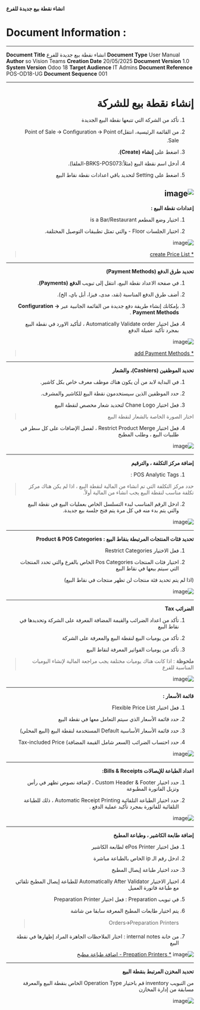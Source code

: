 
**انشاء نقطة بيع جديدة للفرع** 

<div dir="ltr">

# Document Information :

  -----------------------------------------------------------------------
  **Document Title**        انشاء نقطة بيع جديدة للفرع
  **Document Type**         User Manual
  **Author**                so Vision Teams
  **Creation Date**         20/05/2025
  **Document Version**      1.0
  **System Version**        Odoo 18
  **Target Audience**       IT Admins
  **Document Reference**    POS-OD18-UG
  **Document Sequence**     001
             
  -----------------------------------------------------------------------
</div>

<div dir="rtl">

# إنشاء نقطة بيع للشركة

1.  تأكد من الشركة التي تتبعها نقطة البيع الجديدة

2.  من القائمة الرئيسية، انتقلPoint of Sale 🡪 Configuration
    🡪 Point of Sale.

3.  اضغط على **إنشاء** **(Create)**.

4.  أدخل اسم نقطة البيع
    (مثلاً:BRKS-POS073-الملقا).

5.  اضغط على Setting لتحديد باقي اعدادات نقطة نقاط
    البيع

![image](media/media/image1.png)
----

**إعدادات نقطة البيع :**

1.  اختيار وضع المطعم is a Bar/Restaurant

2.  اختيار الجلسات Floor - والتي تمثل تطبيقات التوصيل
    المختلفة.

![image](media/media/image2.png)

> [* create Price List](pos_pricelist.md)

---
**تحديد طرق الدفع (Payment Methods)**

1.  في صفحة الاعداد نقطة البيع، انتقل إلى تبويب **الدفع**
    **(Payments)**.

2.  أضف طرق الدفع المناسبة (نقد، مدى، فيزا، أبل باي، الخ).

3.  بإمكانك إنشاء طريقة دفع جديدة من القائمة الجانبية عبر
    **Configuration -\> Payment Methods** .

4.  فعل اختيار Automatically Validate order ، لتأكيد
    الاورد في نقطة البيع بمجرد تأكيد عميلة الدفع

![image](media/media/image3.png)

>[* add Payment Methods](pos_payment_methods.md)

---

**تحديد الموظفين (Cashiers)، والشعار**

1.  في البداية لابد من أن يكون هناك موظف معرف خاص بكل
    كاشير.

2.  حدد الموظفين الذين سيستخدمون نقطة البيع للكاشير
    والمشرف.

3.  فعل اختيار Chane Logo لتحديد شعار مخصص لنقطة
    البيع

> اختار الصورة الخاصة بالشعار لنقطة البيع

4.  فعل اختيار Restrict Product Merge ، لفصل الإضافات على
    كل سطر في طلبيات البيع ، وطلب المطبخ

![image](media/media/image4.png)

----

**إضافة مركز التكلفة ، والترقيم**

1.  POS Analytic Tags :

> حدد مركز التكلفة التي تم انشاء من المالية لنقطة البيع ، اذا لم يكن
> هناك مركز تكلفة مناسب لنقطة البيع يجب انشاء من المالية
> أولاً.

2.  ادخل الرقم المناسب لبدء التسلسل الخاص بعمليات البيع في نقطة البيع
    والتي يتم بدء منه في كل مرة يتم فتح جلسة بيع جديدة.

![image](media/media/image5.png)

----

**تحديد فئات المنتجات المرتبطة بنقاط البيع : Product & POS
Categories**

1.  فعل الاختيار Restrict Categories 

2.  اختيار فئات المنتجات Pos Categories الخاص بالفرع والتي
    تحدد المنتجات التي سيتم بيعها في نقاط البيع

(اذا لم يتم تحديد فئة منتجات لن تظهر منتجات في نقاط البيع)

![image](media/media/image6.png)

----

**الضرائب Tax**

1.  تأكد من اعداد الضرائب والقيمة المضافة المعرفة على الشركة وتحديدها
    في نقاط البيع

2.  تأكد من يوميات البيع لنقطة البيع والمعرفة على الشركة

3.  تأكد من يوميات الفواتير المعرفة لنقاط البيع

> **ملحوظة** : اذا كانت هناك يوميات مختلفة يجب مراجعة المالية لإنشاء
> اليوميات المناسبة للفرع

![image](media/media/image7.png)

----

**قائمة الأسعار :**

1.  فعل اختيار Flexible Price List

2.  حدد قائمة الأسعار الذي سيتم التعامل معها في نقطة البيع

3.  حدد قائمة الأسعار الأساسية Default المستخدمة لنقطة
    البيع (البيع المحلي)

4.  حدد احتساب الضرائب (السعر شامل القيمة المضافة)
    Tax-included Price

![image](media/media/image8.png)

----
**اعداد الطباعة للإيصالات Bills & Receipts:**

1.  حدد اختيار Custom Header & Footer ، لإضافة نصوص تظهر
    في رأس وتزيل الفاتورة المطبوعة

2.  حدد اختيار الطباعة التلقائية Automatic Receipt Printing
    ، ذلك للطباعة التلقائية للفاتورة بمجرد تأكيد عملية الدفع   .

![image](media/media/image9.png)

-------------

**إضافة طابعة الكاشير ، وطباعة المطبخ**

1.  فعل اختيار ePos Printer لطابعة الكاشير

2.  ادخل رقم الـ ip الخاص بالطباعة مباشرة

3.  حدد اختيار طباعة إيصال المطبخ

4.  اختيار الاختيار Automatically After Validator للطباعة
    إيصال المطبخ تلقائي مع طباعة فاتورة العميل
   
5.  في تبويب Preparation : فعل اختيار  Preparation Printer

6.  يتم اختيار طابعات المطبخ المعرفة سابقا من شاشة
    > Orders🡪Preparation Printers

7.  من خانة internal notes : اختار الملاحظات الجاهزة
    المراد إظهارها في نقطة البيع

![image](media/media/image10.png)
[* Prepation Printers - اضافة طباعة مطبخ](prepation_printers.md)

-----

**تحديد المخزن المرتبط بنقطة البيع**

من التبويب inventory قم باختيار Operation Type
الخاص بنقطة البيع والمعرفة مسابقة من إدارة المخازن

![image](media/media/image11.png)

</div>

